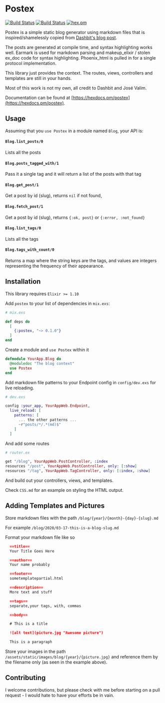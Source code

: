 # Postex

[![Build Status](https://github.com/alanvardy/postex/workflows/Unit%20Tests/badge.svg)](https://github.com/alanvardy/postex) [![Build Status](https://github.com/alanvardy/postex/workflows/Dialyzer/badge.svg)](https://github.com/alanvardy/postex) [![hex.pm](http://img.shields.io/hexpm/v/postex.svg?style=flat)](https://hex.pm/packages/postex)

Postex is a simple static blog generator using markdown files that is inspired/shamelessly copied from [Dashbit's blog post](https://dashbit.co/blog/welcome-to-our-blog-how-it-was-made).

The posts are generated at compile time, and syntax highlighting works well. Earmark is used 
for markdown parsing and makeup_elixir / stolen ex_doc code for syntax highlighting. Phoenix_html is pulled in for a single protocol implementation.

This library just provides the context. The routes, views, controllers and templates are still in your hands.

Most of this work is not my own, all credit to Dashbit and José Valim.

Documentation can be found at [https://hexdocs.pm/postex](https://hexdocs.pm/postex).

## Usage

Assuming that you `use Postex` in a module named `Blog`, your API is:

####  `Blog.list_posts/0`

Lists all the posts

#### `Blog.posts_tagged_with/1`

Pass it a single tag and it will return a list of the posts with that tag

#### `Blog.get_post/1`

Get a post by id (slug), returns `nil` if not found,

#### `Blog.fetch_post/1`

Get a post by id (slug), returns `{:ok, post}` or `{:error, :not_found}`
  
#### `Blog.list_tags/0`

Lists all the tags

#### `Blog.tags_with_count/0`

Returns a map where the string keys are the tags, and values are integers representing the frequency of their appearance.


## Installation

This library requires `Elixir >= 1.10`

Add `postex` to your list of dependencies in `mix.exs`:

```elixir
# mix.exs

def deps do
  [
    {:postex, "~> 0.1.0"}
  ]
end
```

Create a module and `use Postex` within it

```elixir
defmodule YourApp.Blog do
  @moduledoc "The blog context"
  use Postex
end
```

Add markdown file patterns to your Endpoint config in `config/dev.exs` for live reloading.

```elixir
# dev.exs

config :your_app, YourAppWeb.Endpoint,
  live_reload: [
    patterns: [
      ... the other patterns ...
      ~r"posts/*/.*(md)$"
    ]
  ]
```

And add some routes

```elixir
# router.ex

get "/blog", YourAppWeb.PostController, :index
resources "/post", YourAppWeb.PostController, only: [:show]
resources "/tag", YourAppWeb.TagController, only: [:index, :show]
```

And build out your controllers, views, and templates.

Check `CSS.md` for an example on styling the HTML output.


## Adding Templates and Pictures

Store markdown files with the path `/blog/{year}/{month}-{day}-{slug}.md` 

For example `/blog/2020/03-17-this-is-a-blog-slug.md`


Format your markdown file like so

```markdown
  ==title==
  Your Title Goes Here

  ==author==
  Your name probably

  ==footer==
  sometemplatepartial.html

  ==description==
  More text and stuff

  ==tags==
  separate,your tags, with, commas

  ==body==

  # This is a title

  ![alt text](picture.jpg "Awesome picture")

  This is a paragraph

```

Store your images in the path `/assets/static/images/blog/{year}/{picture.jpg}` and reference them by the filename only (as seen in the example above).

## Contributing

I welcome contributions, but please check with me before starting on a pull request - I would hate to have your efforts be in vain.
